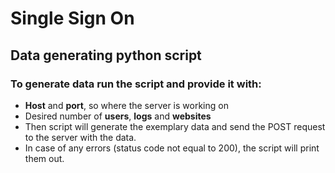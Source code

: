 # Single Sign On

## Data generating python script

### To generate data run the script and provide it with:
- **Host** and **port**, so where the server is working on
- Desired number of **users**, **logs** and **websites**
- Then script will generate the exemplary data and send the POST request to the server with the data.
- In case of any errors (status code not equal to 200), the script will print them out.

